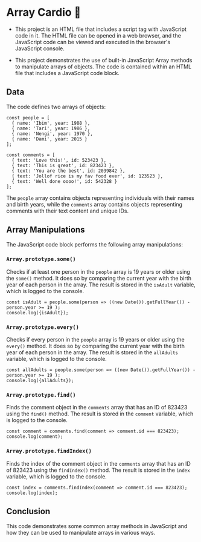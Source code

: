 # Array Cardio 🏁

- This project is an HTML file that includes a script tag with JavaScript code in it. The HTML file can be opened in a web browser, and the JavaScript code can be viewed and executed in the browser's JavaScript console.

- This project demonstrates the use of built-in JavaScript Array methods to manipulate arrays of objects. The code is contained within an HTML file that includes a JavaScript code block.

## Data

The code defines two arrays of objects:

```
const people = [
  { name: 'Ibim', year: 1988 },
  { name: 'Tari', year: 1986 },
  { name: 'Nengi', year: 1970 },
  { name: 'Dami', year: 2015 }
];

const comments = [
  { text: 'Love this!', id: 523423 },
  { text: 'This is great', id: 823423 },
  { text: 'You are the best', id: 2039842 },
  { text: 'Jollof rice is my fav food ever', id: 123523 },
  { text: 'Well done oooo!', id: 542328 }
];
```

The `people` array contains objects representing individuals with their names and birth years, while the `comments` array contains objects representing comments with their text content and unique IDs.

## Array Manipulations

The JavaScript code block performs the following array manipulations:

### `Array.prototype.some()`

Checks if at least one person in the `people` array is 19 years or older using the `some()` method. It does so by comparing the current year with the birth year of each person in the array. The result is stored in the `isAdult` variable, which is logged to the console.

```
const isAdult = people.some(person => ((new Date()).getFullYear()) - person.year >= 19 );
console.log({isAdult});  
```

### `Array.prototype.every()`

Checks if every person in the `people` array is 19 years or older using the `every()` method. It does so by comparing the current year with the birth year of each person in the array. The result is stored in the `allAdults` variable, which is logged to the console.

```
const allAdults = people.some(person => ((new Date()).getFullYear()) - person.year >= 19 );
console.log({allAdults});
```
### `Array.prototype.find()`

Finds the comment object in the `comments` array that has an ID of 823423 using the `find()` method. The result is stored in the `comment` variable, which is logged to the console.

```
const comment = comments.find(comment => comment.id === 823423);
console.log(comment);
```

### `Array.prototype.findIndex()`

Finds the index of the comment object in the `comments` array that has an ID of 823423 using the `findIndex()` method. The result is stored in the `index` variable, which is logged to the console.

```
const index = comments.findIndex(comment => comment.id === 823423);
console.log(index);
```

## Conclusion

This code demonstrates some common array methods in JavaScript and how they can be used to manipulate arrays in various ways.
